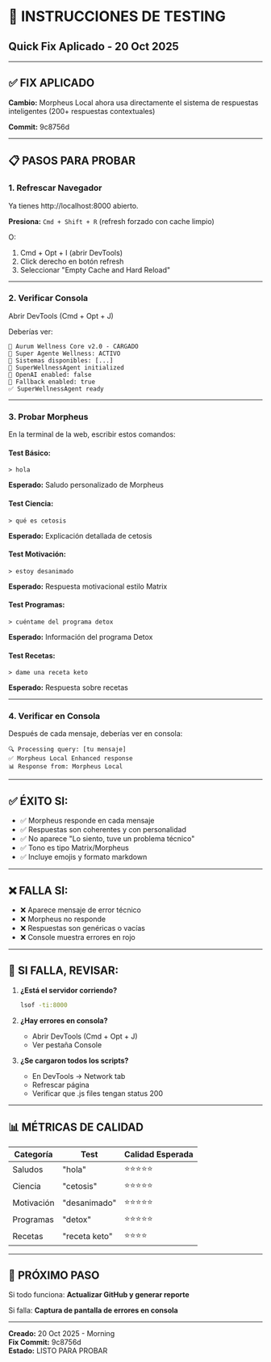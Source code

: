 # 🧪 INSTRUCCIONES DE TESTING
## Quick Fix Aplicado - 20 Oct 2025

---

## ✅ FIX APLICADO

**Cambio:** Morpheus Local ahora usa directamente el sistema de respuestas inteligentes (200+ respuestas contextuales)

**Commit:** 9c8756d

---

## 📋 PASOS PARA PROBAR

### 1. Refrescar Navegador

Ya tienes http://localhost:8000 abierto.

**Presiona:** `Cmd + Shift + R` (refresh forzado con cache limpio)

O:
1. Cmd + Opt + I (abrir DevTools)
2. Click derecho en botón refresh
3. Seleccionar "Empty Cache and Hard Reload"

---

### 2. Verificar Consola

Abrir DevTools (Cmd + Opt + J)

Deberías ver:
```
🌟 Aurum Wellness Core v2.0 - CARGADO
🤖 Super Agente Wellness: ACTIVO
💫 Sistemas disponibles: [...]
🤖 SuperWellnessAgent initialized
📡 OpenAI enabled: false
🔄 Fallback enabled: true
✅ SuperWellnessAgent ready
```

---

### 3. Probar Morpheus

En la terminal de la web, escribir estos comandos:

#### Test Básico:
```
> hola
```

**Esperado:** Saludo personalizado de Morpheus

#### Test Ciencia:
```
> qué es cetosis
```

**Esperado:** Explicación detallada de cetosis

#### Test Motivación:
```
> estoy desanimado
```

**Esperado:** Respuesta motivacional estilo Matrix

#### Test Programas:
```
> cuéntame del programa detox
```

**Esperado:** Información del programa Detox

#### Test Recetas:
```
> dame una receta keto
```

**Esperado:** Respuesta sobre recetas

---

### 4. Verificar en Consola

Después de cada mensaje, deberías ver en consola:
```
🔍 Processing query: [tu mensaje]
✅ Morpheus Local Enhanced response
📊 Response from: Morpheus Local
```

---

## ✅ ÉXITO SI:

- ✅ Morpheus responde en cada mensaje
- ✅ Respuestas son coherentes y con personalidad
- ✅ No aparece "Lo siento, tuve un problema técnico"
- ✅ Tono es tipo Matrix/Morpheus
- ✅ Incluye emojis y formato markdown

---

## ❌ FALLA SI:

- ❌ Aparece mensaje de error técnico
- ❌ Morpheus no responde
- ❌ Respuestas son genéricas o vacías
- ❌ Console muestra errores en rojo

---

## 🐛 SI FALLA, REVISAR:

1. **¿Está el servidor corriendo?**
   ```bash
   lsof -ti:8000
   ```

2. **¿Hay errores en consola?**
   - Abrir DevTools (Cmd + Opt + J)
   - Ver pestaña Console

3. **¿Se cargaron todos los scripts?**
   - En DevTools → Network tab
   - Refrescar página
   - Verificar que .js files tengan status 200

---

## 📊 MÉTRICAS DE CALIDAD

| Categoría | Test | Calidad Esperada |
|-----------|------|------------------|
| Saludos | "hola" | ⭐⭐⭐⭐⭐ |
| Ciencia | "cetosis" | ⭐⭐⭐⭐⭐ |
| Motivación | "desanimado" | ⭐⭐⭐⭐⭐ |
| Programas | "detox" | ⭐⭐⭐⭐⭐ |
| Recetas | "receta keto" | ⭐⭐⭐⭐ |

---

## 🚀 PRÓXIMO PASO

Si todo funciona: **Actualizar GitHub y generar reporte**

Si falla: **Captura de pantalla de errores en consola**

---

**Creado:** 20 Oct 2025 - Morning  
**Fix Commit:** 9c8756d  
**Estado:** LISTO PARA PROBAR
